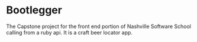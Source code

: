 # Bootlegger
The Capstone project for the front end portion of Nashville Software School calling from a ruby api. It is a craft beer locator app.
